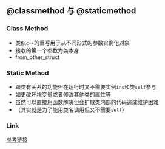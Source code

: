 ## @classmethod 与 @staticmethod

### Class Method

- 类似`c++`的重写用于从不同形式的参数实例化对象
- 接收的第一个参数为类本身
- from_other_struct

### Static Method

- 跟类有关系的功能但在运行时又不需要实例`ins`和类`self`参与
- 如更改环境变量或者修改其他类的属性等
- 虽然可以直接用函数解决但会扩散类内部的代码造成维护困难
- （其实就是为了能用类名调用但又不需要`self`）

### Link

[参考链接](https://stackoverflow.com/questions/12179271)
